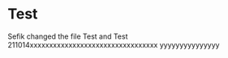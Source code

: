 # Test 
Sefik changed the file 
Test and Test 211014xxxxxxxxxxxxxxxxxxxxxxxxxxxxxxxxx
yyyyyyyyyyyyyyy
